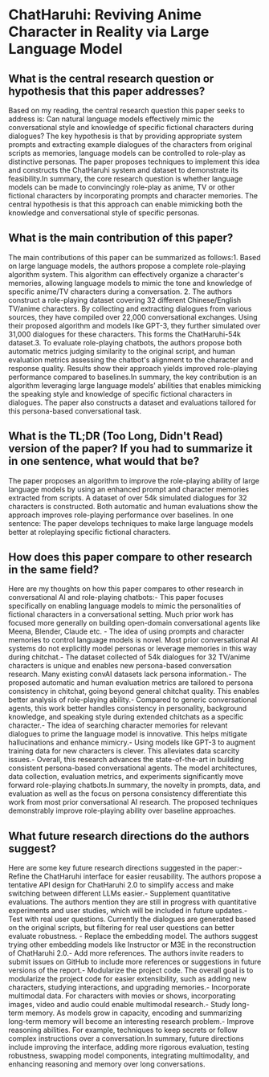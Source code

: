 # ChatHaruhi: Reviving Anime Character in Reality via Large Language Model

## What is the central research question or hypothesis that this paper addresses?

Based on my reading, the central research question this paper seeks to address is: Can natural language models effectively mimic the conversational style and knowledge of specific fictional characters during dialogues? The key hypothesis is that by providing appropriate system prompts and extracting example dialogues of the characters from original scripts as memories, language models can be controlled to role-play as distinctive personas. The paper proposes techniques to implement this idea and constructs the ChatHaruhi system and dataset to demonstrate its feasibility.In summary, the core research question is whether language models can be made to convincingly role-play as anime, TV or other fictional characters by incorporating prompts and character memories. The central hypothesis is that this approach can enable mimicking both the knowledge and conversational style of specific personas.


## What is the main contribution of this paper?

The main contributions of this paper can be summarized as follows:1. Based on large language models, the authors propose a complete role-playing algorithm system. This algorithm can effectively organize a character's memories, allowing language models to mimic the tone and knowledge of specific anime/TV characters during a conversation. 2. The authors construct a role-playing dataset covering 32 different Chinese/English TV/anime characters. By collecting and extracting dialogues from various sources, they have compiled over 22,000 conversational exchanges. Using their proposed algorithm and models like GPT-3, they further simulated over 31,000 dialogues for these characters. This forms the ChatHaruhi-54k dataset.3. To evaluate role-playing chatbots, the authors propose both automatic metrics judging similarity to the original script, and human evaluation metrics assessing the chatbot's alignment to the character and response quality. Results show their approach yields improved role-playing performance compared to baselines.In summary, the key contribution is an algorithm leveraging large language models' abilities that enables mimicking the speaking style and knowledge of specific fictional characters in dialogues. The paper also constructs a dataset and evaluations tailored for this persona-based conversational task.


## What is the TL;DR (Too Long, Didn't Read) version of the paper? If you had to summarize it in one sentence, what would that be?

The paper proposes an algorithm to improve the role-playing ability of large language models by using an enhanced prompt and character memories extracted from scripts. A dataset of over 54k simulated dialogues for 32 characters is constructed. Both automatic and human evaluations show the approach improves role-playing performance over baselines. In one sentence: The paper develops techniques to make large language models better at roleplaying specific fictional characters.


## How does this paper compare to other research in the same field?

Here are my thoughts on how this paper compares to other research in conversational AI and role-playing chatbots:- This paper focuses specifically on enabling language models to mimic the personalities of fictional characters in a conversational setting. Much prior work has focused more generally on building open-domain conversational agents like Meena, Blender, Claude etc. - The idea of using prompts and character memories to control language models is novel. Most prior conversational AI systems do not explicitly model personas or leverage memories in this way during chitchat.- The dataset collected of 54k dialogues for 32 TV/anime characters is unique and enables new persona-based conversation research. Many existing convAI datasets lack persona information.- The proposed automatic and human evaluation metrics are tailored to persona consistency in chitchat, going beyond general chitchat quality. This enables better analysis of role-playing ability.- Compared to generic conversational agents, this work better handles consistency in personality, background knowledge, and speaking style during extended chitchats as a specific character.- The idea of searching character memories for relevant dialogues to prime the language model is innovative. This helps mitigate hallucinations and enhance mimicry.- Using models like GPT-3 to augment training data for new characters is clever. This alleviates data scarcity issues.- Overall, this research advances the state-of-the-art in building consistent persona-based conversational agents. The model architectures, data collection, evaluation metrics, and experiments significantly move forward role-playing chatbots.In summary, the novelty in prompts, data, and evaluation as well as the focus on persona consistency differentiate this work from most prior conversational AI research. The proposed techniques demonstrably improve role-playing ability over baseline approaches.


## What future research directions do the authors suggest?

Here are some key future research directions suggested in the paper:- Refine the ChatHaruhi interface for easier reusability. The authors propose a tentative API design for ChatHaruhi 2.0 to simplify access and make switching between different LLMs easier.- Supplement quantitative evaluations. The authors mention they are still in progress with quantitative experiments and user studies, which will be included in future updates.- Test with real user questions. Currently the dialogues are generated based on the original scripts, but filtering for real user questions can better evaluate robustness. - Replace the embedding model. The authors suggest trying other embedding models like Instructor or M3E in the reconstruction of ChatHaruhi 2.0.- Add more references. The authors invite readers to submit issues on GitHub to include more references or suggestions in future versions of the report.- Modularize the project code. The overall goal is to modularize the project code for easier extensibility, such as adding new characters, studying interactions, and upgrading memories.- Incorporate multimodal data. For characters with movies or shows, incorporating images, video and audio could enable multimodal research.- Study long-term memory. As models grow in capacity, encoding and summarizing long-term memory will become an interesting research problem.- Improve reasoning abilities. For example, techniques to keep secrets or follow complex instructions over a conversation.In summary, future directions include improving the interface, adding more rigorous evaluation, testing robustness, swapping model components, integrating multimodality, and enhancing reasoning and memory over long conversations.
